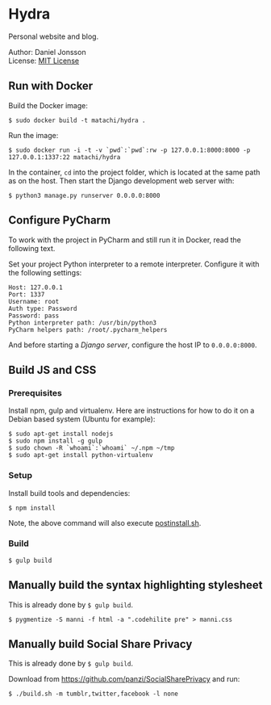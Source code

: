 # Hydra

Personal website and blog.

Author: Daniel Jonsson  
License: [MIT License](LICENSE)

## Run with Docker

Build the Docker image:

    $ sudo docker build -t matachi/hydra .

Run the image:

    $ sudo docker run -i -t -v `pwd`:`pwd`:rw -p 127.0.0.1:8000:8000 -p 127.0.0.1:1337:22 matachi/hydra

In the container, `cd` into the project folder, which is located at the same
path as on the host. Then start the Django development web server with:

    $ python3 manage.py runserver 0.0.0.0:8000

## Configure PyCharm

To work with the project in PyCharm and still run it in Docker, read the
following text.

Set your project Python interpreter to a remote interpreter. Configure it with
the following settings:

    Host: 127.0.0.1
    Port: 1337
    Username: root
    Auth type: Password
    Password: pass
    Python interpreter path: /usr/bin/python3
    PyCharm helpers path: /root/.pycharm_helpers

And before starting a *Django server*, configure the host IP to `0.0.0.0:8000`.

## Build JS and CSS

### Prerequisites

Install npm, gulp and virtualenv. Here are instructions for how to do it on a
Debian based system (Ubuntu for example):

    $ sudo apt-get install nodejs
    $ sudo npm install -g gulp
    $ sudo chown -R `whoami`:`whoami` ~/.npm ~/tmp
    $ sudo apt-get install python-virtualenv

### Setup

Install build tools and dependencies:

    $ npm install

Note, the above command will also execute [postinstall.sh](postinstall.sh).

### Build

    $ gulp build

## Manually build the syntax highlighting stylesheet

This is already done by `$ gulp build`.

    $ pygmentize -S manni -f html -a ".codehilite pre" > manni.css

## Manually build Social Share Privacy

This is already done by `$ gulp build`.

Download from <https://github.com/panzi/SocialSharePrivacy> and run:

    $ ./build.sh -m tumblr,twitter,facebook -l none
